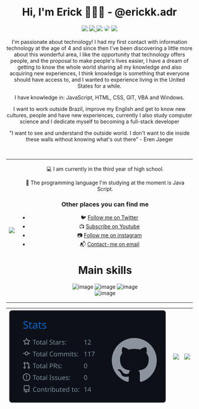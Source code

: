 <div align="center"> 
  
# Hi, I'm Erick 👨🏻‍💻 - @erickk.adr
  
</div>  
  
  <div align="center"> 
<a href="https://www.youtube.com/channel/UC1aGJL3yiFcF49_PFU_Jajg" target="_blank"><img src="https://img.shields.io/badge/YouTube-323330?style=for-the-badge&logo=youtube&logoColor=white" target="_blank"></a>
<a href="https://www.instagram.com/erickk.adr/" target="_blank"><img src="https://img.shields.io/badge/-Instagram-323330?style=for-the-badge&logo=instagram&logoColor=white"</a>
<a href = "mailto:mailto:erick.dantas.work@gmail.com"> <img src="https://img.shields.io/badge/-Gmail-323330?style=for-the-badge&logo=gmail&logoColor=white" target="_blank"></a>
<a href= "https://www.linkedin.com/in/erickkadr/" target="_blank"><img src="https://img.shields.io/badge/-LinkedIn-323330?style=for-the-badge&logo=linkedin&logoColor=white" style="border-radius: 30px" target="_blank"></a> 
<a href= "https://twitter.com/ERICK_A_D_R" target="_blank"><img src="https://img.shields.io/badge/Twitter-323330?style=for-the-badge&logo=twitter&logoColor=white" target="_blank"></a>
  
 </div>
  <br>
<div align="center"> 
I'm passionate about technology! I had my first contact with information technology at the age of 4 and since then I've been discovering a little more about this wonderful area, I like the opportunity that technology offers people, and the proposal to make people's lives easier, I have a dream of getting to know the whole world sharing all my knowledge and also acquiring new experiences, I think knowledge is something that everyone should have access to, and I wanted to experience living in the United States for a while.

I have knowledge in: JavaScript, HTML, CSS, GIT, VBA and Windows.

I want to work outside Brazil, improve my English and get to know new cultures, people and have new experiences, currently I also study computer science and I dedicate myself to becoming a full-stack developer

"I want to see and understand the outside world. I don't want to die inside these walls without knowing what's out there" - Eren Jaeger
 </div>
   <br>
  <table border="0" cellspacing="0" cellpadding="0">
  <tr>
    <td style="border: 0";>
      <img width="400" src="https://media.tenor.com/tmNnUiYvzvUAAAAd/eren-eren-yeager.gif" />
    </td>
    <td style="border: 0";>
      <div align="center"> 
      <p>
        💻 I am currently in the third year of high school.
      </p>
      <p>
        🌙 The programming language I'm studying at the moment is Java Script.
      </p>
      <h3>Other places you can find me</h3>
      <ul>
        <li>
          🐦 <a href="https://twitter.com/ERICK_A_D_R" target="_blank">Follow me on Twitter</a>
        </li>
        <li>
          📺 <a href="https://www.youtube.com/channel/UC1aGJL3yiFcF49_PFU_Jajg" target="_blank">Subscribe on Youtube</a>
        </li>
        <li>
          📷 <a href="https://www.instagram.com/erickk.adr/" target="_blank">Follow me on instagram</a>
        </li>
        <li>
          📬 <a href=mailto:erick.dantas.work@gmail.com target="_blank">Contact-me on email</a>
        </li>
      </ul>
      </div>
      <div align="center"> 
 
# Main skills
   
![image](https://img.shields.io/badge/JavaScript-323330?style=for-the-badge&logo=javascript&logoColor=white)
![image](https://img.shields.io/badge/HTML5-323330?style=for-the-badge&logo=html5&logoColor=white)
![image](https://img.shields.io/badge/CSS3-323330?style=for-the-badge&logo=css3&logoColor=white)
<br>![image](https://img.shields.io/badge/Microsoft_Office-323330?style=for-the-badge&logo=microsoft-office&logoColor=white)
   
</div>
    </td>
  </tr>
</table>


  
| ![](https://raw.githubusercontent.com/ErickkADR/ErickkADR/master/profile-summary-card-output/github_dark/3-stats.svg) | ![](http://github-profile-summary-cards.vercel.app/api/cards/repos-per-language?username=arthurspk&hide=Html&theme=github_dark) | ![](http://github-profile-summary-cards.vercel.app/api/cards/most-commit-language?username=arthurspk&theme=github_dark) |
| :-: | :-: | :-: |
